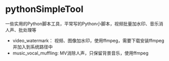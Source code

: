 # pythonSimpleTool
一些实用的Python脚本工具，平常写的Python小脚本，视频批量加水印、音乐消人声、批处理等

- video_watermark： 
    视频、图像加水印，使用ffmpeg，需要下载安装ffmpeg并加入到系统路径中
- music_vocal_muffling:
    MV消除人声，只保留背景音乐，使用ffmpeg
